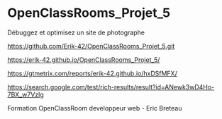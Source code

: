 # OpenClassRooms_Projet_5

Débuggez et optimisez un site de photographe

https://github.com/Erik-42/OpenClassRooms_Projet_5.git

https://erik-42.github.io/OpenClassRooms_Projet_5/

https://gtmetrix.com/reports/erik-42.github.io/hxDSfMFX/

https://search.google.com/test/rich-results/result?id=ANewk3wD4Ho-7BX_w7Vzlg

Formation OpenClassRoom developpeur web - Eric Breteau
